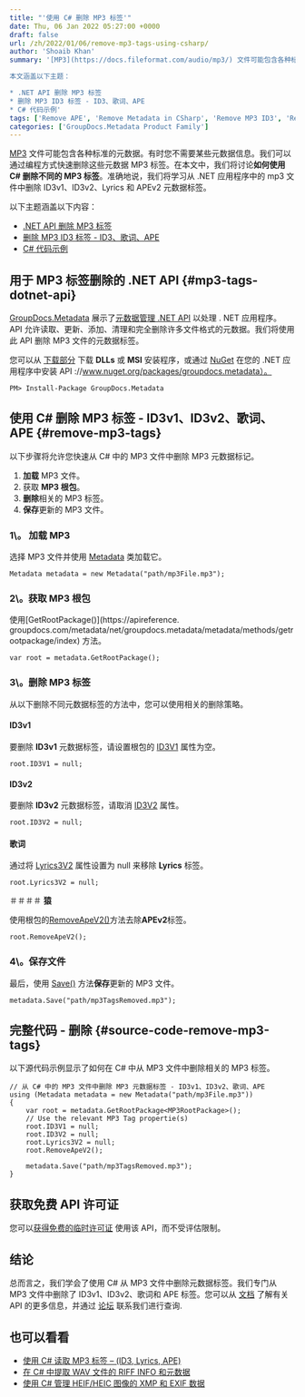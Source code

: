 ```yaml
---
title: "'使用 C# 删除 MP3 标签'"
date: Thu, 06 Jan 2022 05:27:00 +0000
draft: false
url: /zh/2022/01/06/remove-mp3-tags-using-csharp/
author: 'Shoaib Khan'
summary: '[MP3](https://docs.fileformat.com/audio/mp3/) 文件可能包含各种标准的元数据。有时您不需要某些元数据信息。我们可以通过编程方式快速删除这些元数据 MP3 标签。在本文中，我们将讨论**如何使用 C# 删除不同的 MP3 标签**。准确地说，我们将学习从 .NET 应用程序中的 mp3 文件中删除 ID3v1、ID3v2、Lyrics 和 APEv2 元数据标签。

本文涵盖以下主题：

* .NET API 删除 MP3 标签
* 删除 MP3 ID3 标签 - ID3、歌词、APE
* C# 代码示例'
tags: ['Remove APE', 'Remove Metadata in CSharp', 'Remove MP3 ID3', 'Remove MP3 Metadata', 'Remove MP3 Tags', 'Remove MP3 Tags in CSharp']
categories: ['GroupDocs.Metadata Product Family']
---
```


[MP3](https://docs.fileformat.com/audio/mp3/) 文件可能包含各种标准的元数据。有时您不需要某些元数据信息。我们可以通过编程方式快速删除这些元数据 MP3 标签。在本文中，我们将讨论**如何使用 C# 删除不同的 MP3 标签**。准确地说，我们将学习从 .NET 应用程序中的 mp3 文件中删除 ID3v1、ID3v2、Lyrics 和 APEv2 元数据标签。

以下主题涵盖以下内容：

* [.NET API 删除 MP3 标签](#mp3-tags-dotnet-api)
* [删除 MP3 ID3 标签 - ID3、歌词、APE](#remove-mp3-tags)
* [C# 代码示例](#source-code-remove-mp3-tags)

## 用于 MP3 标签删除的 .NET API {#mp3-tags-dotnet-api}

[GroupDocs.Metadata](https://products.groupdocs.com/metadata) 展示了[元数据管理 .NET API](https://products.groupdocs.com/metadata/net/) 以处理 . NET 应用程序。 API 允许读取、更新、添加、清理和完全删除许多文件格式的元数据。我们将使用此 API 删除 MP3 文件的元数据标签。

您可以从 [下载部分](https://downloads.groupdocs.com/metadata) 下载 **DLLs** 或 **MSI** 安装程序，或通过 [NuGet](https) 在您的 .NET 应用程序中安装 API ://www.nuget.org/packages/groupdocs.metadata）。

```
PM> Install-Package GroupDocs.Metadata
```

## 使用 C# 删除 MP3 标签 - ID3v1、ID3v2、歌词、APE {#remove-mp3-tags}

以下步骤将允许您快速从 C# 中的 MP3 文件中删除 MP3 元数据标记。

1. **加载** MP3 文件。
2. 获取 **MP3 根包**。
3. **删除**相关的 MP3 标签。
4. **保存**更新的 MP3 文件。

### 1\。 **加载 MP3**

选择 MP3 文件并使用 [Metadata](https://apireference.groupdocs.com/metadata/net/groupdocs.metadata/metadata) 类加载它。

```
Metadata metadata = new Metadata("path/mp3File.mp3");
```

### 2\。获取 MP3 根包

使用[GetRootPackage()](https://apireference. groupdocs.com/metadata/net/groupdocs.metadata/metadata/methods/getrootpackage/index) 方法。

```
var root = metadata.GetRootPackage();
```

### 3\。删除 MP3 标签

从以下删除不同元数据标签的方法中，您可以使用相关的删除策略。

#### **ID3v**1

要删除 **ID3v1** 元数据标签，请设置根包的 [ID3V1](https://apireference.groupdocs.com/metadata/net/groupdocs.metadata.formats.audio/mp3rootpackage/properties/id3v1) 属性为空。

```
root.ID3V1 = null;
```

#### **ID3v2**

要删除 **ID3v2** 元数据标签，请取消 [ID3V2](https://apireference.groupdocs.com/metadata/net/groupdocs.metadata.formats.audio/mp3rootpackage/properties/id3v2) 属性。

```
root.ID3V2 = null;
```

#### **歌词**

通过将 [Lyrics3V2](https://apireference.groupdocs.com/metadata/net/groupdocs.metadata.formats.audio/mp3rootpackage/properties/lyrics3v2) 属性设置为 null 来移除 **Lyrics** 标签。

```
root.Lyrics3V2 = null;
```

＃＃＃＃ ****猿****

使用根包的[RemoveApeV2()](https://apireference.groupdocs.com/metadata/net/groupdocs.metadata.formats.audio/mp3rootpackage/methods/removeapev2)方法去除**APEv2**标签。

```
root.RemoveApeV2();
```

### 4\。保存文件

最后，使用 [Save()](https://apireference.groupdocs.com/metadata/net/groupdocs.metadata/metadata/methods/save/index) 方法**保存**更新的 MP3 文件。

```
metadata.Save("path/mp3TagsRemoved.mp3");
```

## 完整代码 - 删除 {#source-code-remove-mp3-tags}

以下源代码示例显示了如何在 C# 中从 MP3 文件中删除相关的 MP3 标签。

```
// 从 C# 中的 MP3 文件中删除 MP3 元数据标签 - ID3v1、ID3v2、歌词、APE
using (Metadata metadata = new Metadata("path/mp3File.mp3"))
{
    var root = metadata.GetRootPackage<MP3RootPackage>();
    // Use the relevant MP3 Tag propertie(s)
    root.ID3V1 = null;
    root.ID3V2 = null;
    root.Lyrics3V2 = null;
    root.RemoveApeV2();

    metadata.Save("path/mp3TagsRemoved.mp3");
}
```

## 获取免费 API 许可证

您可以[获得免费的临时许可证](https://purchase.groupdocs.com/temporary-license) 使用该 API，而不受评估限制。

## 结论

总而言之，我们学会了使用 C# 从 MP3 文件中删除元数据标签。我们专门从 MP3 文件中删除了 ID3v1、ID3v2、歌词和 APE 标签。您可以从 [文档](https://docs.groupdocs.com/metadata/net/) 了解有关 API 的更多信息，并通过 [论坛](https://forum.groupdocs.com/) 联系我们进行查询.

## 也可以看看

* [使用 C# 读取 MP3 标签 – (ID3, Lyrics, APE)](https://blog.groupdocs.com/2022/01/22/read-mp3-tags-using-csharp/)
* [在 C# 中提取 WAV 文件的 RIFF INFO 和元数据](https://blog.groupdocs.com/2021/03/05/extract-riff-info-and-metadata-of-wav-files-in-csharp/ )
* [使用 C# 管理 HEIF/HEIC 图像的 XMP 和 EXIF 数据](https://blog.groupdocs.com/2021/07/17/manage-xmp-and-exif-data-of-heif-heic-images-使用-csharp/)





